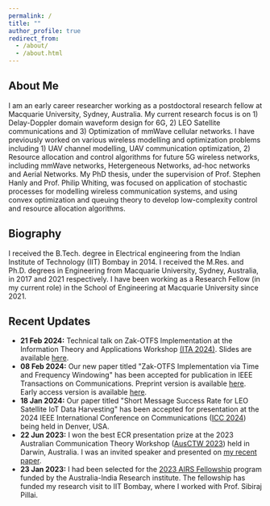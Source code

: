 ```yaml
---
permalink: /
title: ""
author_profile: true
redirect_from: 
  - /about/
  - /about.html
---
```


About Me
----
I am an early career researcher working as a postdoctoral research fellow at Macquarie University, Sydney, Australia. My current research focus is on 1) Delay-Doppler domain waveform design for 6G, 2) LEO Satellite communications and 3) Optimization of mmWave cellular networks. I have previously worked on various wireless modelling and optimization problems including 1) UAV channel modelling, UAV communication optimization, 2) Resource allocation and control algorithms for future 5G wireless networks, including mmWave networks, Hetergeneous Networks, ad-hoc networks and Aerial Networks. My PhD thesis, under the supervision of Prof. Stephen Hanly and Prof. Philip Whiting, was focused on application of stochastic processes for modelling wireless communication systems, and using convex optimization and queuing theory to develop low-complexity control and resource allocation algorithms.

Biography
---
I received the B.Tech. degree in Electrical engineering from the Indian Institute of Technology (IIT) Bombay in 2014. I received the M.Res. and Ph.D. degrees in Engineering from Macquarie University, Sydney, Australia, in 2017 and 2021 respectively. I have been working as a Research Fellow (in my current role) in the School of Engineering at Macquarie University since 2021. 


Recent Updates
---
* **21 Feb 2024:** Technical talk on Zak-OTFS Implementation at the Information Theory and Applications Workshop [(ITA 2024)](https://ita.ucsd.edu/workshop/). Slides are available [here](https://swaroop-gopalam.github.io/talks/ITA2024).
* **08 Feb 2024:** Our new paper titled "Zak-OTFS Implementation via Time and Frequency Windowing" has been accepted for publication in IEEE Transactions on Communications. Preprint version is available [here](https://www.techrxiv.org/doi/full/10.36227/techrxiv.23790390.v1). Early access version is available [here](https://ieeexplore.ieee.org/document/10436682).
* **18 Jan 2024:** Our paper titled "Short Message Success Rate for LEO Satellite IoT Data Harvesting" has been accepted for presentation at the 2024 IEEE International Conference on Communications ([ICC 2024](https://icc2024.ieee-icc.org)) being held in Denver, USA.
* **22 Jun 2023:** I won the best ECR presentation prize at the 2023 Australian Communication Theory Workshop ([AusCTW 2023](https://sites.google.com/view/ausctw-2023/)) held in Darwin, Australia. I was an invited speaker and presented on [my recent paper](https://swaroop-gopalam.github.io/publications/2023-12-01-Distributed_Resource_Allocation_and_Flow_Control/).
* **23 Jan 2023:** I had been selected for the [2023 AIRS Fellowship](https://arch-india.org/australia-india-research-students-fellowship-program) program funded by the Australia-India Research institute. The fellowship has funded my research visit to IIT Bombay, where I worked with Prof. Sibiraj Pillai.